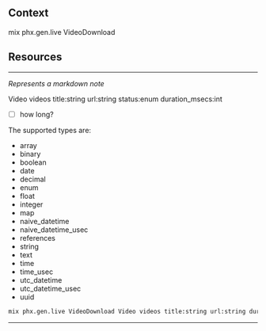 ## Context 

mix phx.gen.live VideoDownload

## Resources

---
_Represents a markdown note_

Video videos 
title:string
url:string 
status:enum
duration_msecs:int

- [ ] how long?

The supported types are: 
- array
- binary
- boolean
- date
- decimal
- enum
- float
- integer
- map
- naive_datetime
- naive_datetime_usec
- references
- string
- text
- time
- time_usec
- utc_datetime
- utc_datetime_usec
- uuid

```bash
mix phx.gen.live VideoDownload Video videos title:string url:string duration_msecs:integer status:enum:in_progress:success:error
```

---
